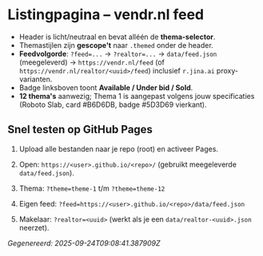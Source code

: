 # Listingpagina – vendr.nl feed

- Header is licht/neutraal en bevat alléén de **thema-selector**.
- Themastijlen zijn **gescope't** naar `.themed` onder de header.
- **Feedvolgorde**: `?feed=...` → `?realtor=...` → `data/feed.json` (meegeleverd) → `https://vendr.nl/feed` (of `https://vendr.nl/realtor/<uuid>/feed`) inclusief `r.jina.ai` proxy-varianten.
- Badge linksboven toont **Available / Under bid / Sold**.
- **12 thema's** aanwezig; Thema 1 is aangepast volgens jouw specificaties (Roboto Slab, card #B6D6DB, badge #5D3D69 vierkant).

## Snel testen op GitHub Pages
1. Upload alle bestanden naar je repo (root) en activeer Pages.
2. Open: `https://<user>.github.io/<repo>/` (gebruikt meegeleverde `data/feed.json`).

3. Thema: `?theme=theme-1` t/m `?theme=theme-12`
4. Eigen feed: `?feed=https://<user>.github.io/<repo>/data/feed.json`
5. Makelaar: `?realtor=<uuid>` (werkt als je een `data/realtor-<uuid>.json` neerzet).

*Gegenereerd: 2025-09-24T09:08:41.387909Z*
